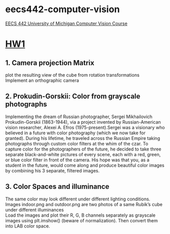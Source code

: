 # eecs442-computer-vision
[EECS 442  University of Michigan Computer Vision Course](https://web.eecs.umich.edu/~fouhey/teaching/EECS442_F19/index.html#syllabus)

# [HW1](https://web.eecs.umich.edu/~fouhey/teaching/EECS442_F19/resources/HW1.pdf)
## 1.  Camera projection Matrix 
plot the resulting view of the cube from rotation transformations  
Implement an orthographic camera 

## 2. Prokudin-Gorskii: Color from grayscale photographs 
Implementing the dream of Russian photographer, Sergei Mikhailovich
Prokudin-Gorskii (1863-1944), via a project invented by Russian-American vision researcher, Alexei A.
Efros (1975-present).Sergei was a visionary who believed in a future with color photography (which
we now take for granted). During his lifetime, he traveled across the Russian Empire taking photographs
through custom color filters at the whim of the czar. To capture color for the photographers of the future,
he decided to take three separate black-and-white pictures of every scene, each with a red, green, or blue
color filter in front of the camera. His hope was that you, as a student in the future, would come along and
produce beautiful color images by combining his 3 separate, filtered images.

## 3. Color Spaces and illuminance

The same color may look different under different lighting conditions. Images indoor.png and outdoor.png
are two photos of a same Rubik’s cube under different illuminances  
Load the images and plot their R, G, B channels separately as grayscale images using plt.imshow()
(beware of normalization). Then convert them into LAB color space.
